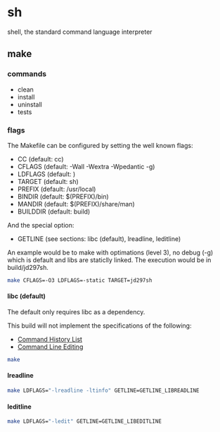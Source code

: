 # sh

shell, the standard command language interpreter

## make

### commands

- clean
- install
- uninstall
- tests

### flags

The Makefile can be configured by setting the well known flags:

- CC       (default: cc)
- CFLAGS   (default: -Wall -Wextra -Wpedantic -g)
- LDFLAGS  (default: )
- TARGET   (default: sh)
- PREFIX   (default: /usr/local)
- BINDIR   (default: $(PREFIX)/bin)
- MANDIR   (default: $(PREFIX)/share/man)
- BUILDDIR (default: build)

And the special option:
- GETLINE  (see sections: libc (default), lreadline, leditline)

An example would be to make with optimations (level 3), no debug (-g) which is
default and libs are staticlly linked. The execution would be in build/jd297sh.

```sh
make CFLAGS=-O3 LDFLAGS=-static TARGET=jd297sh
```

#### libc (default)

The default only requires libc as a dependency.

This build will not implement the specifications of the following:

- [Command History List](https://pubs.opengroup.org/onlinepubs/9699919799/utilities/sh.html#tag_20_117_13_01)
- [Command Line Editing](https://pubs.opengroup.org/onlinepubs/9699919799/utilities/sh.html#tag_20_117_13_02)

```sh
make
```

#### lreadline

```sh
make LDFLAGS="-lreadline -ltinfo" GETLINE=GETLINE_LIBREADLINE
```

#### leditline

```sh
make LDFLAGS="-ledit" GETLINE=GETLINE_LIBEDITLINE
```
